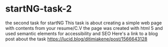 # startNG-task-2
the second task for startNG
This task is about creating a simple web page with contents from your resume/C.V
the page was created with html 5 and used semantic elements for accessibility and SEO 
Here's a link to a blog post about the task https://lucid.blog/ditimiakene/post/1566643128
